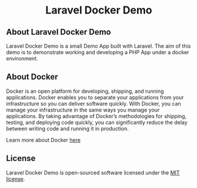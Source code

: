 <h1 align="center">Laravel Docker Demo</h1>

## About Laravel Docker Demo

Laravel Docker Demo is a small Demo App built with Laravel. The aim of this demo is to 
demonstrate working and developing a PHP App under a docker environment.

## About Docker

Docker is an open platform for developing, shipping, and running applications. Docker enables you to separate 
your applications from your infrastructure so you can deliver software quickly. With Docker, you can manage 
your infrastructure in the same ways you manage your applications. By taking advantage of Docker’s 
methodologies for shipping, testing, and deploying code quickly, you can significantly 
reduce the delay between writing code and running it in production.

Learn more about Docker [here](https://www.docker.com/)

## License

Laravel Docker Demo is open-sourced software licensed under the [MIT license](http://opensource.org/licenses/MIT).
